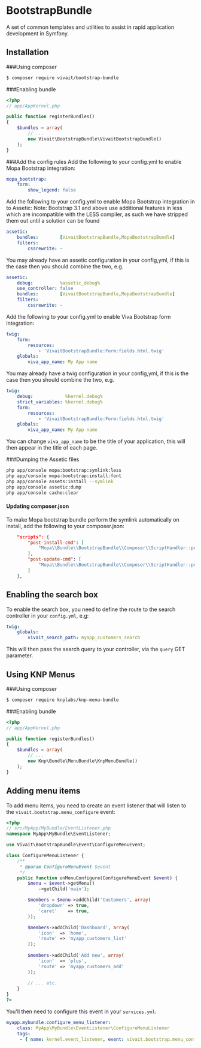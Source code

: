 BootstrapBundle
===============

A set of common templates and utilities to assist in rapid application development in Symfony.

Installation
------------
###Using composer
``` bash
$ composer require vivait/bootstrap-bundle
```

###Enabling bundle
``` php
<?php
// app/AppKernel.php

public function registerBundles()
{
    $bundles = array(
        // ...
        new Vivait\BootstrapBundle\VivaitBootstrapBundle()
    );
}
```

###Add the config rules
Add the following to your config.yml to enable Mopa Bootstrap integration:
```yaml
mopa_bootstrap:
    form:
        show_legend: false
```

Add the following to your config.yml to enable Mopa Bootstrap integration in to Assetic:
Note: Bootstrap 3.1 and above use additional features in less which are incompatible with the LESS compiler, as such we have stripped them out until a solution can be found
```yaml
assetic:
    bundles:        [VivaitBootstrapBundle,MopaBootstrapBundle]
    filters:
        cssrewrite: ~
```

You may already have an assetic configuration in your config,yml, if this is the case then you should combine the two, e.g.
```yaml
assetic:
    debug:          %assetic_debug%
    use_controller: false
    bundles:        [VivaitBootstrapBundle,MopaBootstrapBundle]
    filters:
        cssrewrite: ~
```

Add the following to your config.yml to enable Viva Bootstrap form integration:
```yaml
twig:
    form:
        resources:
            - 'VivaitBootstrapBundle:Form:fields.html.twig'
    globals:
        viva_app_name: My App name
```

You may already have a twig configuration in your config,yml, if this is the case then you should combine the two, e.g.
```yaml
twig:
    debug:            %kernel.debug%
    strict_variables: %kernel.debug%
    form:
        resources:
            - 'VivaitBootstrapBundle:Form:fields.html.twig'
    globals:
        viva_app_name: My App name
```

You can change ```viva_app_name``` to be the title of your application, this will then appear in the title of each page.

###Dumping the Assetic files
```sh
php app/console mopa:bootstrap:symlink:less
php app/console mopa:bootstrap:install:font
php app/console assets:install --symlink
php app/console assetic:dump
php app/console cache:clear
```

#### Updating composer.json
To make Mopa bootstrap bundle perform the symlink automatically on install, add the following to your composer.json:
````json
    "scripts": {
        "post-install-cmd": [
            "Mopa\\Bundle\\BootstrapBundle\\Composer\\ScriptHandler::postInstallSymlinkTwitterBootstrap"
        ],
        "post-update-cmd": [
            "Mopa\\Bundle\\BootstrapBundle\\Composer\\ScriptHandler::postInstallSymlinkTwitterBootstrap"
        ]
    },
````

## Enabling the search box
To enable the search box, you need to define the route to the search controller in your ```config.yml```, e.g:
```yaml
twig:
    globals:
        vivait_search_path: myapp_customers_search
```

This will then pass the search query to your controller, via the ```query``` GET parameter.

## Using KNP Menus
###Using composer
``` bash
$ composer require knplabs/knp-menu-bundle
```

###Enabling bundle
```php
<?php
// app/AppKernel.php

public function registerBundles()
{
    $bundles = array(
        // ...
    	new Knp\Bundle\MenuBundle\KnpMenuBundle()
    );
}

```

## Adding menu items
To add menu items, you need to create an event listener that will listen to the ```vivait.bootstrap.menu_configure``` event:
```php
<?php
// src/MyApp/MyBundle/EventListener.php
namespace MyApp\MyBundle\EventListener;

use Vivait\BootstrapBundle\Event\ConfigureMenuEvent;

class ConfigureMenuListener {
    /**
     * @param ConfigureMenuEvent $event
     */
    public function onMenuConfigure(ConfigureMenuEvent $event) {
        $menu = $event->getMenu()
            ->getChild('main');

        $members = $menu->addChild('Customers', array(
            'dropdown' => true,
            'caret'    => true,
        ));

        $members->addChild('Dashboard', array(
            'icon'  => 'home',
            'route' => 'myapp_customers_list'
        ));
        
        $members->addChild('Add new', array(
            'icon'  => 'plus',
            'route' => 'myapp_customers_add'
        ));
        
        // ... etc.
    }
}
?>
```

You'll then need to configure this event in your ```services.yml```:
```yaml
myapp.mybundle.configure_menu_listener:
    class: MyApp\MyBundle\EventListener\ConfigureMenuListener
    tags:
     - { name: kernel.event_listener, event: vivait.bootstrap.menu_configure, priority: -2, method: onMenuConfigure }
```
